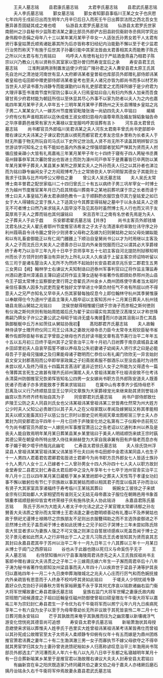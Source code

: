 <!-- { "loadSidebar": true } -->
　　王夫人墓志铭
　　县君康氏墓志铭
　　太君李氏墓志铭
　　县君武氏墓志铭
　　夫人李氏墓志铭
　　鄞女墓志铭
　　鄞女者知鄞县事临川王某之女子也庆厯七年四月壬戌前日出而生明年六月辛巳后日入而死壬午日出葬崇法院之西北吾女生惠异甚吾固疑其成之难也噫
　　仙游县太君罗氏墓志铭
　　仙游县太君罗氏世家南劒州之沙县秘书少监陈君讳某之妻比部员外郎俨古田县尉侃衞尉寺丞佩同学究出身伟殿中丞偁之母年八十三以某年某月某甲子卒女一人适张氏孙男女若干人太君有贤行事皇姑萧氏顺焉诸妣慕其所为后亦皆称孝妇经纪内治能勤不懈以至于老少监君行治劳烈称天下有施于后世其子孙蕃衍能中其家法皆由太君善相其夫而能教子陈氏之所以兴太君与有力焉铭曰
　　呜呼夫人有徳有祉妇于严姑酒食燕喜乃相君子陈宗以兴乃教众儿有以贤称乐其室家以暨孙曽归然寿宠宜后之承
　　寿安县君王氏墓志铭
　　江淮荆湖两浙制置发运使少府监广陵孙君之夫人夀安县君太原王氏其先自沧州之清池徙河南世有显人太府卿讳某者皇曽祖也库部员外郎赠礼部侍郎讳某者皇祖也屯田郎中赠吏部侍郎讳某者皇考也至夫人诸兄亦皆为郎尚书而多以材艺称当世夫人好读书善为诗静专而能谋勤约以有礼吏部君爱之尤而择所嫁于是少府君为大理评事签书淮南节度判官防公事以夫人归焉皇姑曰自儿有妇内外族人加亲而吾食寝甘焉少府君材能为朝廷所信以至休显其尽心外事不以家为防者以夫人为之内也嘉祐四年某月某甲子夫人卒年五十三明年某月某甲子葬扬州之天长县博陵乡皇姑之兆子男二人某某女六人一嫁苏州节度推官毗陵张诲一尚幼四先夫人卒铭曰
　　朅朅少府有仪有声谁相其祁以迄休成维王淑女顺妇慈母内谐尊卑燕及婚友锦韬象轴告命之华序章爵邑维荣有家方大茀禄以宜宠服呜呼其徂葬有吉卜
　　河东县太君曾氏墓志铭
　　尚书都官员外郎临川吴君讳某之夫人河东太君南丰曾氏尚书吏部郎中赠右谏议大夫讳某之子谏议君伉直以摈死而都官君尤孝友忠信乡里称为长者夫人于财无所蓄于物无所玩自司马氏以下史所记世治乱人贤不肖无所不读盖其明辨智识当世游谈学问知名之士有不能如也虽内外族亲之悍强顽鄙者犹知严惮其为贤而夫人拊循应接亲疎小大皆有礼焉嘉祐三年某月某甲子年七十四终于寝有子四人苪秘书丞蕡亳州録事叅军其次蕃防曾出也皆进士而防为濠州司戸叅军于是蕡蕃皆巳卒苪防以某年某月某甲子葬夫人某县某乡某所之原某实夫人之外孙而夫人归之以其孙者也涕泣而为铭曰静专幽闲女子之方闳观博考乃士之常猗欤夫人学问明智其德女子其能则士我求于往孰与比齐呜呼公父穆伯之妻
　　曾公夫人吴氏墓志铭
　　夫人吴氏太常博士南丰曽君之配世家临川二十四归曾氏三十有五以病终子男三巩牟宰女一时博士方为越州节度推官某年月日乃启其殡临川葬南丰之某地前葬巩谋于宗之长者而请于博士曰夫人事皇姑万寿太君承顔色教令一主于顺斟酌衣服饮食尽其力皇姑爱之如已女于大人得辅佐之宜于族人上下适其分今其葬宜得铭秘之墓中于以永永延夫人之德无不可者博士曰然乃来求铭夫人固早没不及见其存时虽然博士先人行也而又巩于友莫厚焉于夫人之葬而铭也其何譲铭曰
　　宋且百年江之南有名世者先焉是为夫人之子葬夫人于此于戯
　　乐安郡君翟氏墓志铭【并序】
　　尚书主客员外郎钱塘沈君名扶之夫人翟氏者鄂州节度推官讳希言之子太子左清道率府率致仕讳守序之孙利州葭萌县令讳令圗之曾孙少则贤孝父母称之及嫁为妇则舅姑称之如父母处娣姒能和以有礼畜妾御能正以有仁闺门雝雝上下顺治自皇舅尚书公以才为时用继以主客及夫人之子而沈氏日大矣夫人之德善亦日以显内外亲皆悦服而归之以谓其必大享爵禄终于寿考乃以治平三年九月十日卒于京师享年五十七初主客自河北提防刑狱移知明州而长子方领开封府事治有异状为上所礼以夫人久疾请于上留主客京师诏特听留以佐三司于是诸名毉治夫人无所不为然终不起始封长安县君进京兆乐安二郡君生五男三女男曰【阙】翰林学士右谏议大夫知制诰曰迥泰州军事判官曰辽将作监主簿监寿州酒曰遬漳州漳浦县主簿曰逌试将作监主簿女适秘书省著作佐郎顔处恭邢州尧山县令王子韶太常博士监察御史里行蒋之竒翟氏济州金乡人商州团练使守素者当太祖时亲信任事族人因多为武吏而皇考独好文学举进士中第负材任气不肯有所屈以终不得意夫人之兄严亦知名又早卒夫人伤其家替每独叹息今上即位翰林守杭州其季舅惟康以奉献得仕今为道州宁逺县主簿夫人既卒诏以主客知苏州十二月某日葬夫人杭州钱塘县龙居山舅姑之兆铭曰
　　沈侯世献得相惟媛归嫔于宗诲子而彦相之斯何徳则有仪诲之斯何庆则有贻始周姓姬后氏为翟于梁曰璜实佐其国至汉髙陵又以才称世降弗嗣乃隮女子许公之妻公武之母昭于铭诗无盛与夷彼而兴亦遄其沮我以吾仁其昌孰御梴梴中丘万木如茨往从舅姑协我初
　　髙阳郡君齐氏墓志铭
　　夫人故翰林侍读学士赠开府仪同三司王公讳洙之妻故光禄寺丞力臣今太常寺太祝钦臣秘书省著作佐郎陟臣秘书省正字曾臣之继母也齐氏好读书能文章有高节美行治平二年年五十五以五月初三日终于亳州其子之官舎治平三年十月初八日祔葬于南京虞城县孟诸乡田邱里初夫人自哀早孤誓不嫁以养母及公失初妻诸子幼闻夫人贤行求之曰是必能母吾子于是母兄强嫁之及归果能母诸子聦明而仁恭俭以有礼阖门欣欣无一异言始封县文安又封郡髙阳而公卒即举家政属之子妇斋居素服不御酒乐以至没齿虽时为诗然未尝以视人及终乃得五十四篇其言髙洁旷逺非近世妇人女子之所能为又得遗令一篇令薄葬其言死生之故甚有理齐氏祁州蒲隂人夫人曾祖讳某故不仕祖讳安故不仕考讳永清莫州防御推官兄恢弟恽皆知名公四男一女女嫁尚书职方员外郎陈安道夫人既善抚诸子而诸子亦多贤能致孝于葬来求铭铭曰
　　在冀中山有孝季齐少孤恃母悲不忍离及以义行乃终顺慈显显王公学问文章族为大家爵禄宠光来继来助其贤则誉铭诗幽宫以吿齐终齐终有始自其为子
　　同安郡君刘氏墓志铭
　　尚书户部侍郎致仕庐陵王公防之夫人同县刘氏女也父讳某祖讳某曾祖讳某三世皆弗仕然常为州大姓方公少时夫人父知公必贵故归以其子夫人之在父母家既以孝闻及嫁舅姑又称其孝能相其夫以顺又能畜其妇子以慈公当仁宗时以御史见听用阅天章龙图枢宻三学士夫人亦累封为同安郡君治平四年十一月七日终于庐陵宣化坊之私第有二子仪殿中丞前死亿今为尚书都官员外郎女一人嫁抚州军事推官萧迅公之告老诏以亿通判本州以养及是丧夫人能自致焉明年某月某日葬某县某乡某里铭曰于美夫人明祗顺饬来嫔王宗时蓺其德公荣在朝皇命所特出使入侍往来赫赫登为大家自我承翼有田有庐偕老而息亦有孝子媚于朝夕噫乎终哉兆此幽宅
　　仁寿县太君徐氏墓志铭
　　夫人徐氏饶州浮梁县人曾祖讳某某官祖讳某父讳某皆不仕夫曰尚书屯田郎中金君讳某同县人也生子十一人男四人君着君佐君卿君佑皆进士君卿今为尚书职方员外郎女七人皆适士族孙十九人男六人女十三人已嫁者十二人曾孙男女十四人外孙四十七人夫人以职方故封金堂寿安二县君又封仁寿县太君后郎中之没九年享年七十七卒于池州官舎实治平三年八月十三日以四年某月某日藏柩于某乡某里祔郎中之葬夫人天性笃于孝谨女功妇事不懈以敏躬俭有节仁于宗族故以事其舅姑而顺以相其君子而宜以临其子孙而治以有贤子大其家室具享诸福终于寿考临川王某铭其葬曰
　　婉婉女工彼徐之子来嫔金宗有衍其始鄱人大家相望而有谁则无父无姑无母帝嘉汝子服位在朝赐邑用书象首锦櫜孝祗顺慈俯仰皆宜考终荣禄于庆有施伟欤夫人协此铭诗
　　永嘉县君陈氏墓志铭
　　陈氏于苏州为大姓夫人者太子中允讳之武之子某官赠太常卿讳郁之孙左賛善大夫讳质之曾孙而太常博士王君讳逢之妻也聦明顺善动有礼灋以不及养舅姑也故于祭祀尤谨博士禄赐尽之宗族朋友不足则出衣服簪珥助之而不言选饰妾御进之不忌然博士终无子盖吾闻于博士者如此抚博士之兄子如已子哭博士三年未尝如陈氏除丧大贫显者求以为妻族人强之不可又强之则涕泣自誓居顷感疾以死盖吾闻于博士之兄子景元者如此然夫人之行非特出于二人之言凡习陈氏王氏者皆知其为贤而哀其志其封曰永嘉县君其卒于苏州以治平二年十一月九日年三十八其葬以三年十一月某日从博士于阊门之西原铭曰
　　谷也从于此器也随以死归义与命奚伤乎无子
　　王夫人墓志铭
　　右侍禁知循州兴宁县事海陵周君讳彦先之夫人王氏我叔祖尚书主客郎中赠右谏议大夫讳贯之之子年二十三嫁周氏嫁六年生一子澥而周君卒后十八年子涛为秘书省著作佐郎知汝州梁县事而夫人年四十八以疾弃世于梁县子涛等护其丧归以嘉祐四年十一月二十九日庚申葬海陵城北之兆夫人心庄而行厉气和而色婉抚接内外亲疏皆有恩意而于人终身不校呜呼其贤如此铭曰
　　于嗟夫人少悯忧祗专静嘉好众仇克协妇子祠春秋方胥有家裕厥羞不永于享其何尤序哀以铭款诸幽右监门衞大将军世耀故妻仁寿县君康氏墓志铭
　　皇族右监门大将军世耀之妻康氏故内殿崇班閤门祗候遵度之子祖曰廷翰皇任磁州防御使曾祖曰硕皇赠左千牛衞大将军以嘉祐三年为宗妇封仁寿县君生一子令优为右千牛衞将军而以熈宁元年六月九日疾病死享年二十有六自为女子以至于为母卑尊幼长无所非议故于其死皆哀怜二年二月十七日葬河南永安铭曰
　　芒乎其孰致而来奄乎其孰推而往为之幽宫覆以新壤魂浮气游变化惚恍宛其德音尚可追想
　　寿安县太君李氏墓志铭
　　新喻萧渤状其母授息緫使来求铭以葬惟夫人姓李氏于邑里实大姓曾祖讳某祖讳某考讳某皆弗仕而曾祖以其孙宪成公故赠官至太子太师夫人柔顺静专仰俯有仪年十有五而嫁是为鼎州团练推官萧君讳蕡之妻年二十有二生渤淇澈三男一女子而寡执节不嫁父母欲夺之不得卒就其男宦学归其女为士妻孙曾诜诜馈祀裕如乡人归髙称谚叹息治平三年渤用尚书驾部员外郎选主广济河漕而夫人年六十有八以九月八日卒于东都之私寝越明年某月十有一日合葬新喻某乡某里于是推官君以渤故赠右谏议大夫夫人封寿安县太君铭曰
　　有幽新宫在阜之阳庆既造家乃终同藏共伯之妻文伯之母于嘉夫人亦绪厥后磨石摛丹诒铭永久右千牛衞将军仲焉故妻永嘉县君武氏墓志铭
